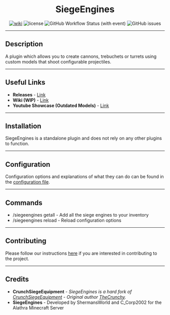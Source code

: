
<h1 align="center">SiegeEngines</h1>
<p align="center">
    <a href="https://github.com/Alathra/SiegeEngines/wiki"><img src="https://img.shields.io/badge/Wiki-900C3F?style=flat-square" alt="wiki"/></a>
    <img src="https://img.shields.io/github/license/Alathra/SiegeEngines?color=blue&style=flat-square" alt="license"/>
    <img alt="GitHub Workflow Status (with event)" src="https://img.shields.io/github/actions/workflow/status/Alathra/SiegeEngines/release.yml?style=flat-square">
    <img alt="GitHub issues" src="https://img.shields.io/github/issues/Alathra/SiegeEngines?style=flat-square">
</p>

---

## Description

A plugin which allows you to create cannons, trebuchets or turrets using custom models that shoot configurable projectiles. 

---

## Useful Links

* **Releases** - [Link](https://github.com/Alathra/SiegeEngines/releases)
* **Wiki (WIP)** - [Link](https://github.com/Alathra/SiegeEngines/wiki)
* **Youtube Showcase (Outdated Models)** - [Link](https://www.youtube.com/watch?v=BusLXEYwX28)

---

## Installation

SiegeEngines is a standalone plugin and does not rely on any other plugins to function.

---

## Configuration

Configuration options and explanations of what they can do can be found in the [configuration file](https://github.com/Alathra/SiegeEngines/blob/main/src/main/resources/config.yml).

---

## Commands

* /siegeengines getall - Add all the siege engines to your inventory
* /siegeengines reload - Reload configuration options

---

## Contributing

Please follow our instructions [here](https://github.com/Alathra/SiegeEngines/blob/main/CONTRIBUTING.md) if you are interested in contributing to the project.

---

## Credits

* **CrunchSiegeEquipment** - *SiegeEngines is a hard fork of [CrunchSiegeEquipment](https://github.com/TheCrunchy/CrunchSiegeEquipment) - Original author [TheCrunchy](https://github.com/TheCrunchy).*
* **SiegeEngines** - Developed by ShermansWorld and C_Corp2002 for the Alathra Minecraft Server

